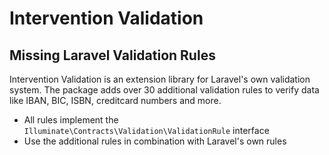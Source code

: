 # Intervention Validation
## Missing Laravel Validation Rules

Intervention Validation is an extension library for Laravel's own validation
system. The package adds over 30 additional validation rules to verify data
like IBAN, BIC, ISBN, creditcard numbers and more.

- All rules implement the `Illuminate\Contracts\Validation\ValidationRule` interface
- Use the additional rules in combination with Laravel's own rules
